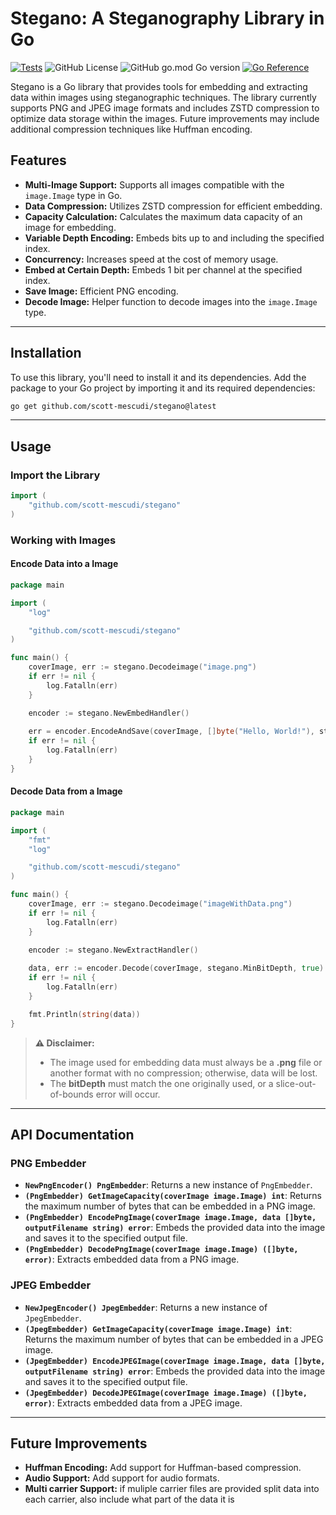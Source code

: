 # Stegano: A Steganography Library in Go
[![Tests](https://github.com/scott-mescudi/stegano/actions/workflows/go.yml/badge.svg?event=push)](https://github.com/scott-mescudi/stegano/actions/workflows/go.yml)
![GitHub License](https://img.shields.io/github/license/scott-mescudi/stegano)
![GitHub go.mod Go version](https://img.shields.io/github/go-mod/go-version/scott-mescudi/stegano)
[![Go Reference](https://pkg.go.dev/badge/github.com/scott-mescudi/stegano.svg)](https://pkg.go.dev/github.com/scott-mescudi/stegano)

Stegano is a Go library that provides tools for embedding and extracting data within images using steganographic techniques. The library currently supports PNG and JPEG image formats and includes ZSTD compression to optimize data storage within the images. Future improvements may include additional compression techniques like Huffman encoding.

## Features


- **Multi-Image Support:** Supports all images compatible with the `image.Image` type in Go.  
- **Data Compression:** Utilizes ZSTD compression for efficient embedding.  
- **Capacity Calculation:** Calculates the maximum data capacity of an image for embedding.  
- **Variable Depth Encoding:** Embeds bits up to and including the specified index.  
- **Concurrency:** Increases speed at the cost of memory usage.  
- **Embed at Certain Depth:** Embeds 1 bit per channel at the specified index.  
- **Save Image:** Efficient PNG encoding.  
- **Decode Image:** Helper function to decode images into the `image.Image` type.  

---

## Installation

To use this library, you'll need to install it and its dependencies. Add the package to your Go project by importing it and its required dependencies:

```bash
go get github.com/scott-mescudi/stegano@latest
```
---

## Usage

### Import the Library

```go
import (
    "github.com/scott-mescudi/stegano"
)
```

### Working with Images

#### Encode Data into a Image

```go
package main

import (
	"log"

	"github.com/scott-mescudi/stegano"
)

func main() {
	coverImage, err := stegano.Decodeimage("image.png")
	if err != nil {
		log.Fatalln(err)
	}

	encoder := stegano.NewEmbedHandler()
	
	err = encoder.EncodeAndSave(coverImage, []byte("Hello, World!"), stegano.MinBitDepth, stegano.DefaultpngOutputFile, true)     
	if err != nil {
		log.Fatalln(err)
	}
}
```

#### Decode Data from a Image

```go
package main

import (
	"fmt"
	"log"

	"github.com/scott-mescudi/stegano"
)

func main() {
	coverImage, err := stegano.Decodeimage("imageWithData.png")
	if err != nil {
		log.Fatalln(err)
	}

	encoder := stegano.NewExtractHandler()
	
	data, err := encoder.Decode(coverImage, stegano.MinBitDepth, true)     
	if err != nil {
		log.Fatalln(err)
	}

	fmt.Println(string(data))
}
```


> **⚠ Disclaimer:**  
> - The image used for embedding data must always be a **.png** file or another format with no compression; otherwise, data will be lost.  
> - The **bitDepth** must match the one originally used, or a slice-out-of-bounds error will occur.

---

## API Documentation

### PNG Embedder

- **`NewPngEncoder() PngEmbedder`**: Returns a new instance of `PngEmbedder`.
- **`(PngEmbedder) GetImageCapacity(coverImage image.Image) int`**: Returns the maximum number of bytes that can be embedded in a PNG image.
- **`(PngEmbedder) EncodePngImage(coverImage image.Image, data []byte, outputFilename string) error`**: Embeds the provided data into the image and saves it to the specified output file.
- **`(PngEmbedder) DecodePngImage(coverImage image.Image) ([]byte, error)`**: Extracts embedded data from a PNG image.

### JPEG Embedder

- **`NewJpegEncoder() JpegEmbedder`**: Returns a new instance of `JpegEmbedder`.
- **`(JpegEmbedder) GetImageCapacity(coverImage image.Image) int`**: Returns the maximum number of bytes that can be embedded in a JPEG image.
- **`(JpegEmbedder) EncodeJPEGImage(coverImage image.Image, data []byte, outputFilename string) error`**: Embeds the provided data into the image and saves it to the specified output file.
- **`(JpegEmbedder) DecodeJPEGImage(coverImage image.Image) ([]byte, error)`**: Extracts embedded data from a JPEG image.

---

## Future Improvements

- **Huffman Encoding:** Add support for Huffman-based compression.
- **Audio Support:** Add support for audio formats.
- **Multi carrier Support:** if muliple carrier files are provided split data into each carrier, also include what part of the data it is